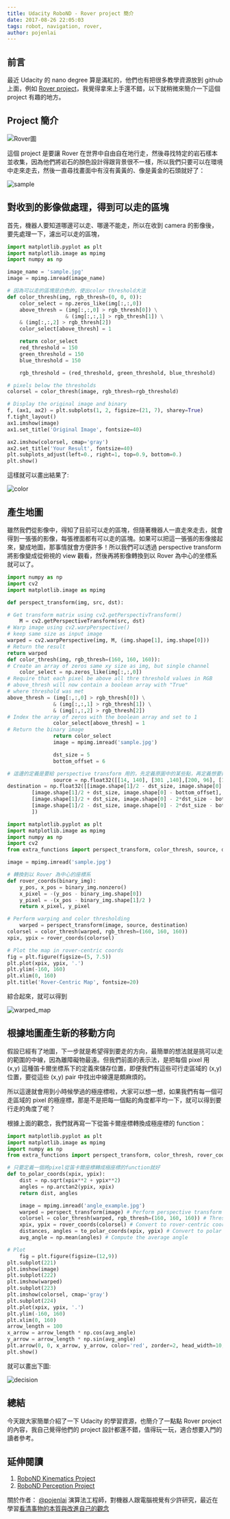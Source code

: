 ```yaml
---
title: Udacity RoboND - Rover project 簡介
date: 2017-08-26 22:05:03
tags: robot, navigation, rover, 
author: pojenlai
---
```


## 前言

最近 Udacity 的 nano degree 算是滿紅的，他們也有把很多教學資源放到 github 上面，例如 [Rover project](https://github.com/udacity/RoboND-Rover-Project)，我覺得拿來上手還不錯，以下就稍微來簡介一下這個 project 有趣的地方。

## Project 簡介

![Rover圖](https://github.com/udacity/RoboND-Rover-Project/blob/master/misc/rover_image.jpg?raw=true)

這個 project 是要讓 Rover 在世界中自由自在地行走，然後尋找特定的岩石樣本並收集，因為他們將岩石的顏色設計得跟背景很不一樣，所以我們只要可以在環境中走來走去，然後一直尋找畫面中有沒有黃黃的、像是黃金的石頭就好了：

![sample](https://raw.githubusercontent.com/udacity/RoboND-Rover-Project/master/calibration_images/example_rock1.jpg)

## 對收到的影像做處理，得到可以走的區塊

首先，機器人要知道哪邊可以走、哪邊不能走，所以在收到 camera 的影像後，要先處理一下，濾出可以走的區塊，

```python
import matplotlib.pyplot as plt
import matplotlib.image as mpimg
import numpy as np

image_name = 'sample.jpg'
image = mpimg.imread(image_name)

# 因為可以走的區塊是白色的，使出color threshold大法
def color_thresh(img, rgb_thresh=(0, 0, 0)):
	color_select = np.zeros_like(img[:,:,0])
	above_thresh = (img[:,:,0] > rgb_thresh[0]) \
				   & (img[:,:,1] > rgb_thresh[1]) \
	& (img[:,:,2] > rgb_thresh[2])
	color_select[above_thresh] = 1

	return color_select
	red_threshold = 150
	green_threshold = 150
	blue_threshold = 150

	rgb_threshold = (red_threshold, green_threshold, blue_threshold)

# pixels below the thresholds
colorsel = color_thresh(image, rgb_thresh=rgb_threshold)

# Display the original image and binary
f, (ax1, ax2) = plt.subplots(1, 2, figsize=(21, 7), sharey=True)
f.tight_layout()
ax1.imshow(image)
ax1.set_title('Original Image', fontsize=40)

ax2.imshow(colorsel, cmap='gray')
ax2.set_title('Your Result', fontsize=40)
plt.subplots_adjust(left=0., right=1, top=0.9, bottom=0.)
plt.show()
```

這樣就可以畫出結果了:

![color](https://raw.githubusercontent.com/Po-Jen/RoboND/master/Term1/Project1/1_color_threshold/result.jpg)

## 產生地圖

雖然我們從影像中，得知了目前可以走的區塊，但隨著機器人一直走來走去，就會得到一張張的影像，每張裡面都有可以走的區塊。如果可以把這一張張的影像接起來，變成地圖，那事情就會方便許多！所以我們可以透過 perspective transform 將影像變成從俯視的 view 觀看，然後再將影像轉換到以 Rover 為中心的坐標系就可以了。

```python
import numpy as np
import cv2
import matplotlib.image as mpimg

def perspect_transform(img, src, dst):

# Get transform matrix using cv2.getPerspectivTransform()
	M = cv2.getPerspectiveTransform(src, dst)
# Warp image using cv2.warpPerspective()
# keep same size as input image
warped = cv2.warpPerspective(img, M, (img.shape[1], img.shape[0]))
# Return the result
return warped
def color_thresh(img, rgb_thresh=(160, 160, 160)):
# Create an array of zeros same xy size as img, but single channel
	color_select = np.zeros_like(img[:,:,0])
# Require that each pixel be above all thre threshold values in RGB
# above_thresh will now contain a boolean array with "True"
# where threshold was met
above_thresh = (img[:,:,0] > rgb_thresh[0]) \
			   & (img[:,:,1] > rgb_thresh[1]) \
			   & (img[:,:,2] > rgb_thresh[2])
# Index the array of zeros with the boolean array and set to 1
			   color_select[above_thresh] = 1
# Return the binary image
			   return color_select
			   image = mpimg.imread('sample.jpg')

			   dst_size = 5
			   bottom_offset = 6

# 這邊的定義是要給 perspective transform 用的，先定義原圖中的某些點，再定義想要扭成某個形狀的圖中那些點的位置
			   source = np.float32([[14, 140], [301 ,140],[200, 96], [118, 96]])
destination = np.float32([[image.shape[1]/2 - dst_size, image.shape[0] - bottom_offset],
		[image.shape[1]/2 + dst_size, image.shape[0] - bottom_offset],
		[image.shape[1]/2 + dst_size, image.shape[0] - 2*dst_size - bottom_offset],
		[image.shape[1]/2 - dst_size, image.shape[0] - 2*dst_size - bottom_offset],
		])
```

```python
import matplotlib.pyplot as plt
import matplotlib.image as mpimg
import numpy as np
import cv2
from extra_functions import perspect_transform, color_thresh, source, destination

image = mpimg.imread('sample.jpg')

# 轉換到以 Rover 為中心的座標系
def rover_coords(binary_img):
	y_pos, x_pos = binary_img.nonzero()
	x_pixel = -(y_pos - binary_img.shape[0])
	y_pixel = -(x_pos - binary_img.shape[1]/2 )
	return x_pixel, y_pixel

# Perform warping and color thresholding
	warped = perspect_transform(image, source, destination)
colorsel = color_thresh(warped, rgb_thresh=(160, 160, 160))
xpix, ypix = rover_coords(colorsel)

# Plot the map in rover-centric coords
fig = plt.figure(figsize=(5, 7.5))
plt.plot(xpix, ypix, '.')
plt.ylim(-160, 160)
plt.xlim(0, 160)
plt.title('Rover-Centric Map', fontsize=20)
```

綜合起來，就可以得到

![warped_map](https://raw.githubusercontent.com/Po-Jen/RoboND/master/Term1/Project1/3_warp_threshold_map/rover_centric_map.png)

## 根據地圖產生新的移動方向

假設已經有了地圖，下一步就是希望得到要走的方向，最簡單的想法就是挑可以走的範圍的中線，因為離障礙物最遠。但我們前面的表示法，是把每個 pixel 用 (x,y) 這種笛卡爾坐標系下的定義來儲存位置，即便我們有這些可行走區域的 (x,y) 位置，要從這些 (x,y) pair 中找出中線還是頗麻煩的。

所以這邊就會用到小時候學過的極座標啦，大家可以想一想，如果我們有每一個可走區域的 pixel 的極座標，那是不是把每一個點的角度都平均一下，就可以得到要行走的角度了呢？

根據上面的觀念，我們就再寫一下從笛卡爾座標轉換成極座標的 function：

```python
import matplotlib.pyplot as plt
import matplotlib.image as mpimg
import numpy as np
from extra_functions import perspect_transform, color_thresh, rover_coords

# 只要定義一個將pixel從笛卡爾座標轉成極座標的function就好
def to_polar_coords(xpix, ypix):
	dist = np.sqrt(xpix**2 + ypix**2)
	angles = np.arctan2(ypix, xpix)
	return dist, angles

	image = mpimg.imread('angle_example.jpg')
	warped = perspect_transform(image) # Perform perspective transform
	colorsel = color_thresh(warped, rgb_thresh=(160, 160, 160)) # Threshold the warped image
	xpix, ypix = rover_coords(colorsel) # Convert to rover-centric coords
	distances, angles = to_polar_coords(xpix, ypix) # Convert to polar coords
	avg_angle = np.mean(angles) # Compute the average angle

# Plot
	fig = plt.figure(figsize=(12,9))
plt.subplot(221)
plt.imshow(image)
plt.subplot(222)
plt.imshow(warped)
plt.subplot(223)
plt.imshow(colorsel, cmap='gray')
plt.subplot(224)
plt.plot(xpix, ypix, '.')
plt.ylim(-160, 160)
plt.xlim(0, 160)
arrow_length = 100
x_arrow = arrow_length * np.cos(avg_angle)
y_arrow = arrow_length * np.sin(avg_angle)
plt.arrow(0, 0, x_arrow, y_arrow, color='red', zorder=2, head_width=10, width=2)
plt.show()
```

就可以畫出下圖:

![decision](https://raw.githubusercontent.com/Po-Jen/RoboND/master/Term1/Project1/5_steering_angle_decision/concept.png)

## 總結

今天跟大家簡單介紹了一下 Udacity 的學習資源，也簡介了一點點 Rover project 的內容，我自己覺得他們的 project 設計都還不錯，值得玩一玩，適合想要入門的讀者參考。

## 延伸閱讀

1. [RoboND Kinematics Project](https://github.com/udacity/RoboND-Kinematics-Project)
2. [RoboND Perception Project](https://github.com/udacity/RoboND-Perception-Project)

關於作者：
[@pojenlai](https://pojenlai.wordpress.com/) 演算法工程師，對機器人跟電腦視覺有少許研究，最近在學習[看清事物的本質與改進自己的觀念](https://buzzorange.com/techorange/2017/07/10/elon-musk-first-principle/)
